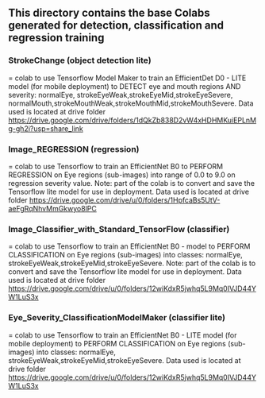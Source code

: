 ## This directory contains the base Colabs generated for detection, classification and regression training


### StrokeChange (object detection lite)
= colab to use Tensorflow Model Maker to train an EfficientDet D0 - LITE model (for mobile deployment) to DETECT eye and mouth regions AND severity: normalEye, strokeEyeWeak,strokeEyeMid,strokeEyeSevere, normalMouth,strokeMouthWeak,strokeMouthMid,strokeMouthSevere. Data used is located at drive folder https://drive.google.com/drive/folders/1dQkZb838D2vW4xHDHMKuiEPLnMg-gh2i?usp=share_link


### Image_REGRESSION (regression)
= colab to use Tensorflow to train an EfficientNet B0 to PERFORM REGRESSION on  Eye regions (sub-images) into range of 0.0 to 9.0 on regression severity value.  Note: part of the colab is to convert and save the Tensorflow lite model for use in deployment. Data used is located at drive folder https://drive.google.com/drive/u/0/folders/1HpfcaBs5UtV-aeFgRqNhvMmGkwyo8lPC


### Image_Classifier_with_Standard_TensorFlow (classifier)
= colab to use Tensorflow to train an EfficientNet B0 -  model  to PERFORM CLASSIFICATION on  Eye regions (sub-images) into classes: normalEye, strokeEyeWeak,strokeEyeMid,strokeEyeSevere. Note: part of the colab is to convert and save the Tensorflow lite model for use in deployment.    Data used is located at drive folder https://drive.google.com/drive/u/0/folders/12wiKdxR5jwhq5L9Mq0IVJD44YW1LuS3x


### Eye_Severity_ClassificationModelMaker (classifier lite)
= colab to use Tensorflow to train an EfficientNet B0 - LITE model (for mobile deployment) to PERFORM CLASSIFICATION on  Eye regions (sub-images) into classes: normalEye, strokeEyeWeak,strokeEyeMid,strokeEyeSevere.    Data used is located at drive folder https://drive.google.com/drive/u/0/folders/12wiKdxR5jwhq5L9Mq0IVJD44YW1LuS3x
